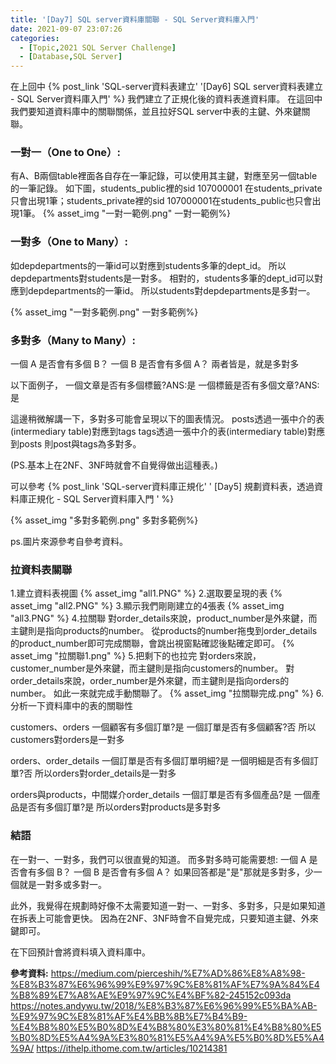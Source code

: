 ```yaml
---
title: '[Day7] SQL server資料庫關聯 - SQL Server資料庫入門'
date: 2021-09-07 23:07:26
categories:
  - [Topic,2021 SQL Server Challenge]
  - [Database,SQL Server]
---
```

在上回中 {% post_link 'SQL-server資料表建立' '[Day6] SQL server資料表建立 - SQL Server資料庫入門' %} 我們建立了正規化後的資料表進資料庫。
在這回中我們要知道資料庫中的關聯關係，並且拉好SQL server中表的主鍵、外來鍵關聯。

### 一對一（One to One）:
有A、B兩個table裡面各自存在一筆記錄，可以使用其主鍵，對應至另一個table的一筆記錄。
如下圖，students_public裡的sid 107000001 在students_private只會出現1筆；students_private裡的sid 107000001在students_public也只會出現1筆。
{% asset_img "一對一範例.png" 一對一範例%}

### 一對多（One to Many）:

如depdepartments的一筆id可以對應到students多筆的dept_id。
所以depdepartments對students是一對多。
相對的，students多筆的dept_id可以對應到depdepartments的一筆id。
所以students對depdepartments是多對一。

{% asset_img "一對多範例.png" 一對多範例%}

### 多對多（Many to Many）:
一個 A 是否會有多個 B？
一個 B 是否會有多個 A？
兩者皆是，就是多對多

以下面例子，
一個文章是否有多個標籤?ANS:是
一個標籤是否有多個文章?ANS:是

這邊稍微解講一下，多對多可能會呈現以下的圖表情況。
posts透過一張中介的表(intermediary table)對應到tags
tags透過一張中介的表(intermediary table)對應到posts
則post與tags為多對多。

(PS.基本上在2NF、3NF時就會不自覺得做出這種表。)

可以參考 {% post_link 'SQL-server資料庫正規化' '
[Day5] 規劃資料表，透過資料庫正規化 - SQL Server資料庫入門
' %} 

{% asset_img "多對多範例.png" 多對多範例%}


ps.圖片來源參考自參考資料。

### 拉資料表關聯
1.建立資料表視圖
{% asset_img "all1.PNG" %}
2.選取要呈現的表
{% asset_img "all2.PNG" %}
3.顯示我們剛剛建立的4張表
{% asset_img "all3.PNG" %}
4.拉關聯
對order_details來說，product_number是外來鍵，而主鍵則是指向products的number。
從products的number拖曳到order_details的product_number即可完成關聯，會跳出視窗點確認後點確定即可。
{% asset_img "拉關聯1.png" %}
5.把剩下的也拉完
對orders來說，customer_number是外來鍵，而主鍵則是指向customers的number。
對order_details來說，order_number是外來鍵，而主鍵則是指向orders的number。
如此一來就完成手動關聯了。
{% asset_img "拉關聯完成.png" %}
6.分析一下資料庫中的表的關聯性

customers、orders
一個顧客有多個訂單?是
一個訂單是否有多個顧客?否
所以customers對orders是一對多

orders、order_details
一個訂單是否有多個訂單明細?是
一個明細是否有多個訂單?否
所以orders對order_details是一對多

orders與products，中間媒介order_details
一個訂單是否有多個產品?是
一個產品是否有多個訂單?是
所以orders對products是多對多



### 結語
在一對一、一對多，我們可以很直覺的知道。
而多對多時可能需要想:
一個 A 是否會有多個 B？
一個 B 是否會有多個 A？
如果回答都是"是"那就是多對多，少一個就是一對多或多對一。

此外，我覺得在規劃時好像不太需要知道一對一、一對多、多對多，只是如果知道在拆表上可能會更快。
因為在2NF、3NF時會不自覺完成，只要知道主鍵、外來鍵即可。

在下回預計會將資料填入資料庫中。

**參考資料:**
https://medium.com/pierceshih/%E7%AD%86%E8%A8%98-%E8%B3%87%E6%96%99%E9%97%9C%E8%81%AF%E7%9A%84%E4%B8%89%E7%A8%AE%E9%97%9C%E4%BF%82-245152c093da
https://notes.andywu.tw/2018/%E8%B3%87%E6%96%99%E5%BA%AB-%E9%97%9C%E8%81%AF%E4%BB%8B%E7%B4%B9-%E4%B8%80%E5%B0%8D%E4%B8%80%E3%80%81%E4%B8%80%E5%B0%8D%E5%A4%9A%E3%80%81%E5%A4%9A%E5%B0%8D%E5%A4%9A/
https://ithelp.ithome.com.tw/articles/10214381